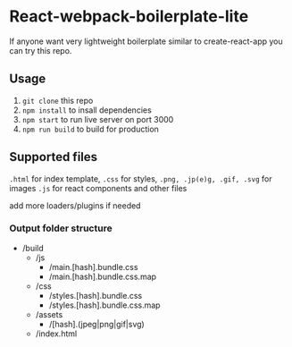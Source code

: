 # React-webpack-boilerplate-lite

If anyone want very lightweight boilerplate similar to create-react-app you can try this repo.

## Usage

1.  `git clone` this repo
2.  `npm install` to insall dependencies
3.  `npm start` to run live server on port 3000
4.  `npm run build` to build for production

## Supported files

`.html` for index template,
`.css` for styles,
`.png, .jp(e)g, .gif, .svg` for images
`.js` for react components and other files

add more loaders/plugins if needed

### Output folder structure

- /build
  - /js
    - /main.[hash].bundle.css
    - /main.[hash].bundle.css.map
  - /css
    - /styles.[hash].bundle.css
    - /styles.[hash].bundle.css.map
  - /assets
    - /[hash].(jpeg|png|gif|svg)
  - /index.html
